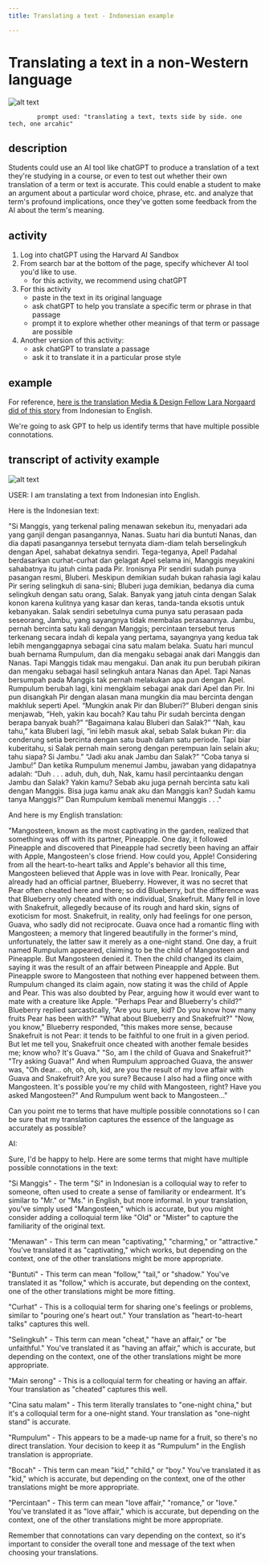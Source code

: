 ```yaml
---
title: Translating a text - Indonesian example

---
```


# Translating a text in a non-Western language

![alt text](https://files.slack.com/files-pri/T0HTW3H0V-F060Y0ZMHTR/translating_text_side_by_side.png?pub_secret=9cde1126b4)

            prompt used: "translating a text, texts side by side. one tech, one arcahic"
      
## description
Students could use an AI tool like chatGPT to produce a translation of a text they're studying in a course, or even to test out whether their own translation of a term or text is accurate. This could enable a student to make an argument about a particular word choice, phrase, etc. and analyze that term's profound implications, once they've gotten some feedback from the AI about the term's meaning.

## activity
1. Log into chatGPT using the Harvard AI Sandbox
2. From search bar at the bottom of the page, specify whichever AI tool you'd like to use.
    * for this activity, we recommend using chatGPT
3. For this activity
    * paste in the text in its original language
    * ask chatGPT to help you translate a specific term or phrase in that passage
    * prompt it to explore whether other meanings of that term or passage are possible
4. Another version of this activity:
    * ask chatGPT to translate a passage
    * ask it to translate it in a particular prose style 

## example
For reference, [here is the translation Media & Design Fellow Lara Norgaard did of this story](https://www.asymptotejournal.com/special-feature/fruit-maps-rio-johan/) from Indonesian to English.

We're going to ask GPT to help us identify terms that have multiple possible connotations.

## transcript of activity example

![alt text](https://files.slack.com/files-pri/T0HTW3H0V-F063AUDS8BB/video_to_gif_oct_26.gif?pub_secret=3fe2919531)


USER: I am translating a text from Indonesian into English.

Here is the Indonesian text:

"Si Manggis, yang terkenal paling menawan sekebun itu, menyadari ada yang ganjil dengan pasangannya, Nanas. Suatu hari dia buntuti Nanas, dan dia dapati pasangannya tersebut ternyata diam-diam telah berselingkuh dengan Apel, sahabat dekatnya sendiri. Tega-teganya, Apel! Padahal berdasarkan curhat-curhat dan gelagat Apel selama ini, Manggis meyakini sahabatnya itu jatuh cinta pada Pir. Ironisnya Pir sendiri sudah punya pasangan resmi, Bluberi. Meskipun demikian sudah bukan rahasia lagi kalau Pir sering selingkuh di sana-sini; Bluberi juga demikian, bedanya dia cuma selingkuh dengan satu orang, Salak. Banyak yang jatuh cinta dengan Salak konon karena kulitnya yang kasar dan keras, tanda-tanda eksotis untuk kebanyakan. Salak sendiri sebetulnya cuma punya satu perasaan pada seseorang, Jambu, yang sayangnya tidak membalas perasaannya. Jambu, pernah bercinta satu kali dengan Manggis; percintaan tersebut terus terkenang secara indah di kepala yang pertama, sayangnya yang kedua tak lebih menganggapnya sebagai cina satu malam belaka.
Suatu hari muncul buah bernama Rumpulum, dan dia mengaku sebagai anak dari Manggis dan Nanas. Tapi Manggis tidak mau mengakui. Dan anak itu pun berubah pikiran dan mengaku sebagai hasil selingkuh antara Nanas dan Apel. Tapi Nanas bersumpah pada Manggis tak pernah melakukan apa pun dengan Apel. Rumpulum berubah lagi, kini mengklaim sebagai anak dari Apel dan Pir. Ini pun disangkah Pir dengan alasan mana mungkin dia mau bercinta dengan makhluk seperti Apel. “Mungkin anak Pir dan Bluberi?” Bluberi dengan sinis menjawab, “Heh, yakin kau bocah? Kau tahu Pir sudah bercinta dengan berapa banyak buah?” “Bagaimana kalau Bluberi dan Salak?” “Nah, kau tahu,” kata Bluberi lagi, “ini lebih masuk akal, sebab Salak bukan Pir: dia cenderung setia bercinta dengan satu buah dalam satu periode. Tapi biar kuberitahu, si Salak pernah main serong dengan perempuan lain selain aku; tahu siapa? Si Jambu.” “Jadi aku anak Jambu dan Salak?” “Coba tanya si Jambu!” Dan ketika Rumpulum menemui Jambu, jawaban yang didapatnya adalah: “Duh . . . aduh, duh, duh, Nak, kamu hasil percintaanku dengan Jambu dan Salak? Yakin kamu? Sebab aku juga pernah bercinta satu kali dengan Manggis. Bisa juga kamu anak aku dan Manggis kan? Sudah kamu tanya Manggis?”
Dan Rumpulum kembali menemui Manggis . . ."

And here is my English translation:

"Mangosteen, known as the most captivating in the garden, realized that something was off with its partner, Pineapple. One day, it followed Pineapple and discovered that Pineapple had secretly been having an affair with Apple, Mangosteen's close friend. How could you, Apple! Considering from all the heart-to-heart talks and Apple's behavior all this time, Mangosteen believed that Apple was in love with Pear. Ironically, Pear already had an official partner, Blueberry. However, it was no secret that Pear often cheated here and there; so did Blueberry, but the difference was that Blueberry only cheated with one individual, Snakefruit. Many fell in love with Snakefruit, allegedly because of its rough and hard skin, signs of exoticism for most. Snakefruit, in reality, only had feelings for one person, Guava, who sadly did not reciprocate. Guava once had a romantic fling with Mangosteen; a memory that lingered beautifully in the former's mind, unfortunately, the latter saw it merely as a one-night stand.
One day, a fruit named Rumpulum appeared, claiming to be the child of Mangosteen and Pineapple. But Mangosteen denied it. Then the child changed its claim, saying it was the result of an affair between Pineapple and Apple. But Pineapple swore to Mangosteen that nothing ever happened between them. Rumpulum changed its claim again, now stating it was the child of Apple and Pear. This was also doubted by Pear, arguing how it would ever want to mate with a creature like Apple. "Perhaps Pear and Blueberry's child?" Blueberry replied sarcastically, "Are you sure, kid? Do you know how many fruits Pear has been with?" "What about Blueberry and Snakefruit?" "Now, you know," Blueberry responded, "this makes more sense, because Snakefruit is not Pear: it tends to be faithful to one fruit in a given period. But let me tell you, Snakefruit once cheated with another female besides me; know who? It's Guava." "So, am I the child of Guava and Snakefruit?" "Try asking Guava!" And when Rumpulum approached Guava, the answer was, "Oh dear... oh, oh, oh, kid, are you the result of my love affair with Guava and Snakefruit? Are you sure? Because I also had a fling once with Mangosteen. It's possible you're my child with Mangosteen, right? Have you asked Mangosteen?"
And Rumpulum went back to Mangosteen..."

Can you point me to terms that have multiple possible connotations so I can be sure that my translation captures the essence of the language as accurately as possible?

AI:

Sure, I'd be happy to help. Here are some terms that might have multiple possible connotations in the text:

"Si Manggis" - The term "Si" in Indonesian is a colloquial way to refer to someone, often used to create a sense of familiarity or endearment. It's similar to "Mr." or "Ms." in English, but more informal. In your translation, you've simply used "Mangosteen," which is accurate, but you might consider adding a colloquial term like "Old" or "Mister" to capture the familiarity of the original text.

"Menawan" - This term can mean "captivating," "charming," or "attractive." You've translated it as "captivating," which works, but depending on the context, one of the other translations might be more appropriate.

"Buntuti" - This term can mean "follow," "tail," or "shadow." You've translated it as "follow," which is accurate, but depending on the context, one of the other translations might be more fitting.

"Curhat" - This is a colloquial term for sharing one's feelings or problems, similar to "pouring one's heart out." Your translation as "heart-to-heart talks" captures this well.

"Selingkuh" - This term can mean "cheat," "have an affair," or "be unfaithful." You've translated it as "having an affair," which is accurate, but depending on the context, one of the other translations might be more appropriate.

"Main serong" - This is a colloquial term for cheating or having an affair. Your translation as "cheated" captures this well.

"Cina satu malam" - This term literally translates to "one-night china," but it's a colloquial term for a one-night stand. Your translation as "one-night stand" is accurate.

"Rumpulum" - This appears to be a made-up name for a fruit, so there's no direct translation. Your decision to keep it as "Rumpulum" in the English translation is appropriate.

"Bocah" - This term can mean "kid," "child," or "boy." You've translated it as "kid," which is accurate, but depending on the context, one of the other translations might be more appropriate.

"Percintaan" - This term can mean "love affair," "romance," or "love." You've translated it as "love affair," which is accurate, but depending on the context, one of the other translations might be more appropriate.

Remember that connotations can vary depending on the context, so it's important to consider the overall tone and message of the text when choosing your translations.

